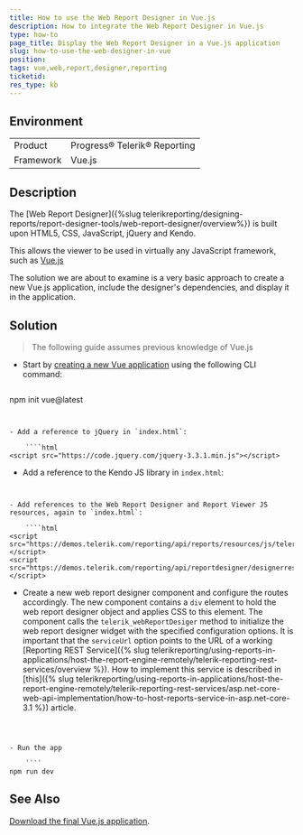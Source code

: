 ```yaml
---
title: How to use the Web Report Designer in Vue.js
description: How to integrate the Web Report Designer in Vue.js
type: how-to
page_title: Display the Web Report Designer in a Vue.js application
slug: how-to-use-the-web-designer-in-vue
position: 
tags: vue,web,report,designer,reporting
ticketid:
res_type: kb
---
```


## Environment

<table>
	<tr>
		<td>Product</td>
		<td>Progress® Telerik® Reporting</td>
	</tr>
	<tr>
		<td>Framework</td>
		<td>Vue.js</td>
	</tr>
</table>


## Description

The [Web Report Designer]({%slug telerikreporting/designing-reports/report-designer-tools/web-report-designer/overview%}) is built upon HTML5, CSS, JavaScript, jQuery and Kendo.

This allows the viewer to be used in virtually any JavaScript framework, such as [Vue.js](https://vuejs.org/)

The solution we are about to examine is a very basic approach to create a new Vue.js application, include the designer's dependencies, and display it in the application.

## Solution

> The following guide assumes previous knowledge of Vue.js

- Start by [creating a new Vue application](https://vuejs.org/guide/quick-start.html) using the following CLI command:


	````
npm init vue@latest
````


- Add a reference to jQuery in `index.html`:

	````html
<script src="https://code.jquery.com/jquery-3.3.1.min.js"></script>
````


- Add a reference to the Kendo JS library in `index.html`:


	````html
<script src="https://kendo.cdn.telerik.com/2022.1.301/js/kendo.all.min.js"></script>
````	
  
- Add references to the Web Report Designer and Report Viewer JS resources, again to `index.html`:

	````html
<script src="https://demos.telerik.com/reporting/api/reports/resources/js/telerikReportViewer"></script>
<script src="https://demos.telerik.com/reporting/api/reportdesigner/designerresources/js/webReportDesigner"></script>
````


- Create a new web report designer component and configure the routes accordingly. The new component contains a `div` element to hold the web report designer object and applies CSS to this element. The component calls the `telerik_webReportDesiger` method to initialize the web report designer widget with the specified configuration options. It is important that the `serviceUrl` option points to the URL of a working [Reporting REST Service]({% slug telerikreporting/using-reports-in-applications/host-the-report-engine-remotely/telerik-reporting-rest-services/overview %}). How to implement this service is described in [this]({% slug telerikreporting/using-reports-in-applications/host-the-report-engine-remotely/telerik-reporting-rest-services/asp.net-core-web-api-implementation/how-to-host-reports-service-in-asp.net-core-3.1 %}) article.


	````html
<template>
  <div id="wrd1">...</div>
</template>

<script>
export default {
  name: "WebReportDesigner",
  mounted() {
    this.$nextTick(function () {
      $("#wrd1")
        .telerik_WebReportDesigner({
          toolboxArea: {
            layout: "list", //Change to "grid" to display the contents of the Components area in a flow grid layout.
          },
          serviceUrl: "https://demos.telerik.com/reporting/api/reportdesigner/",
          report: "Barcodes Report.trdx",
        })
        .data("telerik_WebDesigner");
    });
  },
};
</script>

<!-- Add "scoped" attribute to limit CSS to this component only -->
<style scoped>
#wrd1 {
  position: relative;
  height: 880px;
}
</style>
````


- Run the app

	````
npm run dev
````
  
	
## See Also

[Download the final Vue.js application](resources/reporting-vue.zip).
